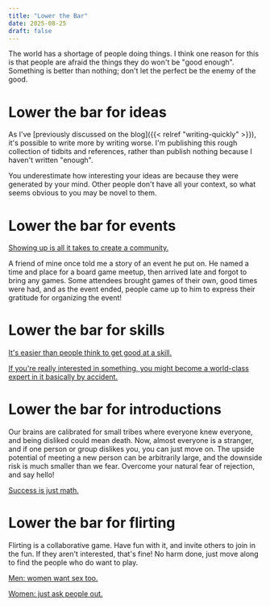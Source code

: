 ```yaml
---
title: "Lower the Bar"
date: 2025-08-25
draft: false
---
```


The world has a shortage of people doing things. I think one reason for this is that people are afraid the things they do won't be "good enough". Something is better than nothing; don't let the perfect be the enemy of the good.

# Lower the bar for ideas

As I've [previously discussed on the blog]({{< relref "writing-quickly" >}}), it's possible to write more by writing worse. I'm publishing this rough collection of tidbits and references, rather than publish nothing because I haven't written "enough".

You underestimate how interesting your ideas are because they were generated by your mind. Other people don't have all your context, so what seems obvious to you may be novel to them.

# Lower the bar for events

[Showing up is all it takes to create a community.](https://appliedtranshumanism.substack.com/p/how-to-manufacture-a-community)

A friend of mine once told me a story of an event he put on. He named a time and place for a board game meetup, then arrived late and forgot to bring any games. Some attendees brought games of their own, good times were had, and as the event ended, people came up to him to express their gratitude for organizing the event!

# Lower the bar for skills

[It's easier than people think to get good at a skill.](https://danluu.com/p95-skill/)

[If you're really interested in something, you might become a world-class expert in it basically by accident.](https://x.com/KelseyTuoc/status/1919816721570971833)

# Lower the bar for introductions

Our brains are calibrated for small tribes where everyone knew everyone, and being disliked could mean death. Now, almost everyone is a stranger, and if one person or group dislikes you, you can just move on. The upside potential of meeting a new person can be arbitrarily large, and the downside risk is much smaller than we fear. Overcome your natural fear of rejection, and say hello!

[Success is just math.](https://www.visakanv.com/blog/math/)

# Lower the bar for flirting

Flirting is a collaborative game. Have fun with it, and invite others to join in the fun. If they aren't interested, that's fine! No harm done, just move along to find the people who do want to play.

[Men: women want sex too.](https://casualsex.substack.com/p/women-want-sex-too)

[Women: just ask people out.](https://livingwithinreason.com/p/just-ask-people-out-for-women)
